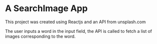 # A SearchImage App

This project was created using Reactjs and an API from unsplash.com

The user inputs a word in the input field, the API is called to fetch a list of images corresponding to the word.
